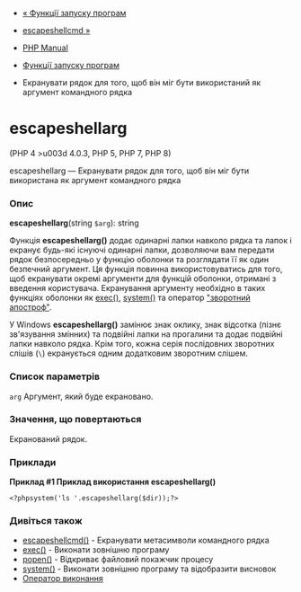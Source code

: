 - [« Функції запуску програм](ref.exec.md)
- [escapeshellcmd »](function.escapeshellcmd.md)

- [PHP Manual](index.md)
- [Функції запуску програм](ref.exec.md)
- Екранувати рядок для того, щоб він міг бути використаний як
аргумент командного рядка

# escapeshellarg

(PHP 4 \>u003d 4.0.3, PHP 5, PHP 7, PHP 8)

escapeshellarg — Екранувати рядок для того, щоб він міг бути
використана як аргумент командного рядка

### Опис

**escapeshellarg**(string `$arg`): string

Функція **escapeshellarg()** додає одинарні лапки навколо рядка та
лапок і екранує будь-які існуючі одинарні лапки, дозволяючи вам
передати рядок безпосередньо у функцію оболонки та розглядати її
як один безпечний аргумент. Ця функція повинна використовуватись для
того, щоб екранувати окремі аргументи для функцій оболонки,
отримані з введення користувача. Екранування аргументу
необхідно в таких функціях оболонки як [exec()](function.exec.md),
[system()](function.system.md) та оператор ["зворотний
апостроф"](language.operators.execution.md).

У Windows **escapeshellarg()** замінює знак оклику, знак
відсотка (пізнє зв'язування змінних) та подвійні лапки на прогалини та
додає подвійні лапки навколо рядка. Крім того, кожна серія
послідовних зворотних слішів (`\`) екранується одним додатковим
зворотним слішем.

### Список параметрів

`arg`
Аргумент, який буде екрановано.

### Значення, що повертаються

Екранований рядок.

### Приклади

**Приклад #1 Приклад використання **escapeshellarg()****

` <?phpsystem('ls '.escapeshellarg($dir));?> `

### Дивіться також

- [escapeshellcmd()](function.escapeshellcmd.md) - Екранувати
метасимволи командного рядка
- [exec()](function.exec.md) - Виконати зовнішню програму
- [popen()](function.popen.md) - Відкриває файловий покажчик
процесу
- [system()](function.system.md) - Виконати зовнішню програму та
відобразити висновок
- [Оператор виконання](language.operators.execution.md)
